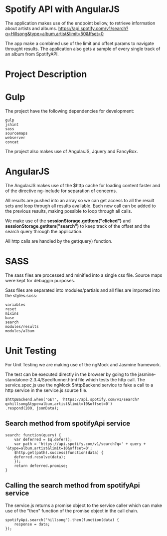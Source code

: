 # Spotify API with AngularJS

The application makes use of the endpoint bellow, to retrieve information about artists and albums. 
https://api.spotify.com/v1/search?q=Hillsong&type=album,artist&limit=50&ffset=0

The app make a combined use of the limit and offset params to navigate throught results.
The application also gets a sample of every single track of an album from SpotifyAPI.


# Project Description


# Gulp

The project have the following dependencies for development:

	gulp
	jshint
	sass 
	sourcemaps 
	webserver 
	concat 

The project also makes use of AngularJS, Jquery and FancyBox.


# AngularJS

The AngularJS makes use of the $http cache for loading content faster and of the directive ng-include for separation of concerns.

All results are pushed into an array so we can get access to all the result sets and loop through all results available. Each new call can be added to the previous results, making possible to loop through all calls.

We make use of the **sessionStorage.getItem("clicked")** and **sessionStorage.getItem("search")** to keep track of the offset and the search query through the application.

All http calls are handled by the get(query) function.

# SASS

The sass files are processed and minified into a single css file. Source maps were kept for debuggin purposes. 

Sass files are separated into modules/partials and all files are imported into the styles.scss: 

	variables
	reset
	mixins
	base
	search
	modules/results
	modules/album
	
# Unit Testing

For Unit Testing we are making use of the ngMock and Jasmine framework. 

The test can be executed directly in the browser by going to the jasmine-standalone-2.3.4/SpecRunner.html file which tests the http call. The service.spec.js use the ngMock $httpBackend service to fake a call to a http service in the service.js source file. 
	
	$httpBackend.when('GET', 'https://api.spotify.com/v1/search?q=hillsong&type=album,artist&limit=10&offset=0')
	.respond(200, jsonData);
	
## Search method from spotifyApi service

	search: function(query) {
		var deferred = $q.defer();
		var path = 'https://api.spotify.com/v1/search?q=' + query + '&type=album,artist&limit=10&offset=0';
		$http.get(path).success(function(data) {
		deferred.resolve(data);
		});
		return deferred.promise;
	}
	
## Calling the search method from spotifyApi service

The service.js returns a promise object to the service caller which can make use of the "then" function of the promise object in the call chain.

	spotifyApi.search("hillsong").then(function(data) {
		response = data;
	});
	

